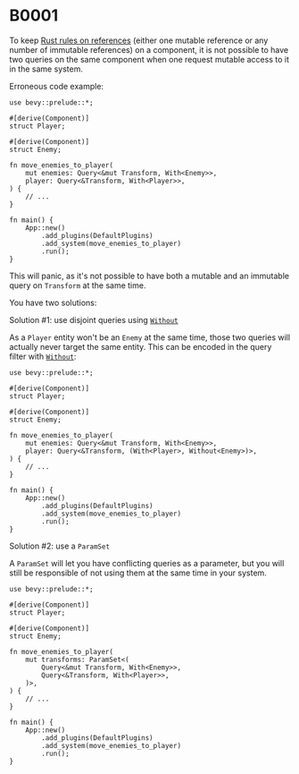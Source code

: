 # B0001

To keep [Rust rules on references](https://doc.rust-lang.org/book/ch04-02-references-and-borrowing.html#the-rules-of-references) (either one mutable reference or any number of immutable references) on a component, it is not possible to have two queries on the same component when one request mutable access to it in the same system.

Erroneous code example:

```rust,should_panic
use bevy::prelude::*;

#[derive(Component)]
struct Player;

#[derive(Component)]
struct Enemy;

fn move_enemies_to_player(
    mut enemies: Query<&mut Transform, With<Enemy>>,
    player: Query<&Transform, With<Player>>,
) {
    // ...
}

fn main() {
    App::new()
        .add_plugins(DefaultPlugins)
        .add_system(move_enemies_to_player)
        .run();
}
```

This will panic, as it's not possible to have both a mutable and an immutable query on `Transform` at the same time.

You have two solutions:

Solution #1: use disjoint queries using [`Without`](https://docs.rs/bevy/*/bevy/ecs/query/struct.Without.html)

As a `Player` entity won't be an `Enemy` at the same time, those two queries will actually never target the same entity. This can be encoded in the query filter with [`Without`](https://docs.rs/bevy/*/bevy/ecs/query/struct.Without.html):

```rust,no_run
use bevy::prelude::*;

#[derive(Component)]
struct Player;

#[derive(Component)]
struct Enemy;

fn move_enemies_to_player(
    mut enemies: Query<&mut Transform, With<Enemy>>,
    player: Query<&Transform, (With<Player>, Without<Enemy>)>,
) {
    // ...
}

fn main() {
    App::new()
        .add_plugins(DefaultPlugins)
        .add_system(move_enemies_to_player)
        .run();
}
```

Solution #2: use a `ParamSet`

A `ParamSet` will let you have conflicting queries as a parameter, but you will still be responsible of not using them at the same time in your system.

```rust,no_run
use bevy::prelude::*;

#[derive(Component)]
struct Player;

#[derive(Component)]
struct Enemy;

fn move_enemies_to_player(
    mut transforms: ParamSet<(
        Query<&mut Transform, With<Enemy>>,
        Query<&Transform, With<Player>>,
    )>,
) {
    // ...
}

fn main() {
    App::new()
        .add_plugins(DefaultPlugins)
        .add_system(move_enemies_to_player)
        .run();
}
```
